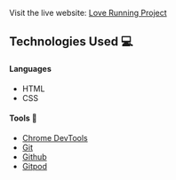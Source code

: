 Visit the live website: [Love Running Project](https://sebastian-torres-matrix.github.io/love-running-project/)

## Technologies Used :computer: 

#### Languages
* HTML
* CSS 

#### Tools :wrench:
* [Chrome DevTools](https://developers.google.com/web/tools/chrome-devtools) 
* [Git](https://git-scm.com/) 
* [Github](https://github.com/) 
* [Gitpod](https://www.gitpod.io/) 